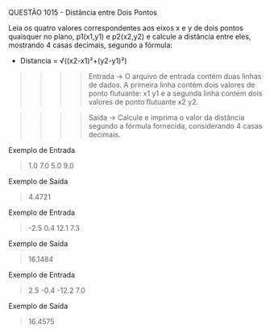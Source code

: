 QUESTÃO 1015 - Distância entre Dois Pontos

Leia os quatro valores correspondentes aos eixos x e y 
de dois pontos quaisquer no plano, p1(x1,y1) e p2(x2,y2)
 e calcule a distância entre eles, mostrando 4 casas decimais, segundo a fórmula:

- Distancia = √((x2-x1)²+(y2-y1)²)

>>>>    Entrada ->
O arquivo de entrada contém duas linhas de dados. A primeira linha contém dois valores de ponto flutuante: x1 y1 e a segunda linha contém dois valores de ponto flutuante x2 y2.

>>>>    Saída ->
Calcule e imprima o valor da distância segundo a fórmula fornecida, considerando 4 casas decimais.

Exemplo de Entrada
> 1.0 7.0
> 5.0 9.0

Exemplo de Saída
> 4.4721

Exemplo de Entrada 
> -2.5 0.4
> 12.1 7.3

Exemplo de Saída
> 16.1484

Exemplo de Entrada
> 2.5 -0.4
> -12.2 7.0

Exemplo de Saída
> 16.4575
